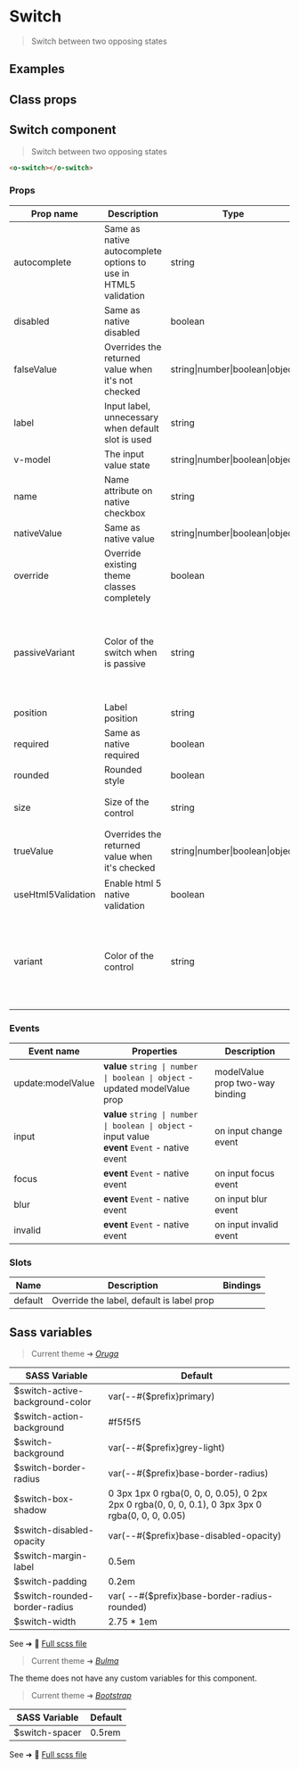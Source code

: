 # Switch

<div class="vp-doc">

> Switch between two opposing states

</div>

<div class="vp-example">

## Examples

<example-switch />

</div>
<div class="vp-example">

## Class props

<inspector-switch-viewer />

</div>

<div class="vp-doc">

## Switch component

> Switch between two opposing states

```html
<o-switch></o-switch>
```

### Props

| Prop name          | Description                                                    | Type                            | Values                                                                          | Default                                                                                                                                                    |
| ------------------ | -------------------------------------------------------------- | ------------------------------- | ------------------------------------------------------------------------------- | ---------------------------------------------------------------------------------------------------------------------------------------------------------- |
| autocomplete       | Same as native autocomplete options to use in HTML5 validation | string                          | -                                                                               | <div><small>From <b>config</b>:</small></div><code style='white-space: nowrap; padding: 0;'>switch: {<br>&nbsp;&nbsp;autocomplete: "off"<br>}</code>       |
| disabled           | Same as native disabled                                        | boolean                         | -                                                                               | <code style='white-space: nowrap; padding: 0;'>false</code>                                                                                                |
| falseValue         | Overrides the returned value when it's not checked             | string\|number\|boolean\|object | -                                                                               | <code style='white-space: nowrap; padding: 0;'>false</code>                                                                                                |
| label              | Input label, unnecessary when default slot is used             | string                          | -                                                                               |                                                                                                                                                            |
| v-model            | The input value state                                          | string\|number\|boolean\|object | -                                                                               |                                                                                                                                                            |
| name               | Name attribute on native checkbox                              | string                          | -                                                                               |                                                                                                                                                            |
| nativeValue        | Same as native value                                           | string\|number\|boolean\|object | -                                                                               |                                                                                                                                                            |
| override           | Override existing theme classes completely                     | boolean                         | -                                                                               |                                                                                                                                                            |
| passiveVariant     | Color of the switch when is passive                            | string                          | `primary`, `info`, `success`, `warning`, `danger`, `and any other custom color` | <div><small>From <b>config</b>:</small></div><code style='white-space: nowrap; padding: 0;'>switch: {<br>&nbsp;&nbsp;passiveVariant: undefined<br>}</code> |
| position           | Label position                                                 | string                          | -                                                                               | <code style='white-space: nowrap; padding: 0;'>"right"</code>                                                                                              |
| required           | Same as native required                                        | boolean                         | -                                                                               | <code style='white-space: nowrap; padding: 0;'>false</code>                                                                                                |
| rounded            | Rounded style                                                  | boolean                         | -                                                                               | <code style='white-space: nowrap; padding: 0;'>true</code>                                                                                                 |
| size               | Size of the control                                            | string                          | `small`, `medium`, `large`                                                      | <div><small>From <b>config</b>:</small></div><code style='white-space: nowrap; padding: 0;'>switch: {<br>&nbsp;&nbsp;size: undefined<br>}</code>           |
| trueValue          | Overrides the returned value when it's checked                 | string\|number\|boolean\|object | -                                                                               | <code style='white-space: nowrap; padding: 0;'>true</code>                                                                                                 |
| useHtml5Validation | Enable html 5 native validation                                | boolean                         | -                                                                               | <div><small>From <b>config</b>:</small></div><code style='white-space: nowrap; padding: 0;'>{<br>&nbsp;&nbsp;useHtml5Validation: true<br>}</code>          |
| variant            | Color of the control                                           | string                          | `primary`, `info`, `success`, `warning`, `danger`, `and any other custom color` | <div><small>From <b>config</b>:</small></div><code style='white-space: nowrap; padding: 0;'>switch: {<br>&nbsp;&nbsp;variant: undefined<br>}</code>        |

### Events

| Event name        | Properties                                                                                           | Description                     |
| ----------------- | ---------------------------------------------------------------------------------------------------- | ------------------------------- |
| update:modelValue | **value** `string \| number \| boolean \| object` - updated modelValue prop                          | modelValue prop two-way binding |
| input             | **value** `string \| number \| boolean \| object` - input value<br/>**event** `Event` - native event | on input change event           |
| focus             | **event** `Event` - native event                                                                     | on input focus event            |
| blur              | **event** `Event` - native event                                                                     | on input blur event             |
| invalid           | **event** `Event` - native event                                                                     | on input invalid event          |

### Slots

| Name    | Description                               | Bindings |
| ------- | ----------------------------------------- | -------- |
| default | Override the label, default is label prop |          |

</div>

<div class="vp-doc">

## Sass variables

<div class="theme-oruga">

> Current theme ➜ _[Oruga](https://github.com/oruga-ui/theme-oruga)_

| SASS Variable                   | Default                                                                                          |
| ------------------------------- | ------------------------------------------------------------------------------------------------ |
| $switch-active-background-color | var(--#{$prefix}primary)                                                                         |
| $switch-action-background       | #f5f5f5                                                                                          |
| $switch-background              | var(--#{$prefix}grey-light)                                                                      |
| $switch-border-radius           | var(--#{$prefix}base-border-radius)                                                              |
| $switch-box-shadow              | 0 3px 1px 0 rgba(0, 0, 0, 0.05), 0 2px 2px 0 rgba(0, 0, 0, 0.1), 0 3px 3px 0 rgba(0, 0, 0, 0.05) |
| $switch-disabled-opacity        | var(--#{$prefix}base-disabled-opacity)                                                           |
| $switch-margin-label            | 0.5em                                                                                            |
| $switch-padding                 | 0.2em                                                                                            |
| $switch-rounded-border-radius   | var( --#{$prefix}base-border-radius-rounded)                                                     |
| $switch-width                   | 2.75 \* 1em                                                                                      |

See ➜ 📄 [Full scss file](https://github.com/oruga-ui/theme-oruga/tree/main/src/assets/scss/components/_switch.scss)

</div><div class="theme-bulma">

> Current theme ➜ _[Bulma](https://github.com/oruga-ui/theme-bulma)_

<p>The theme does not have any custom variables for this component.</p>
</div><div class="theme-bootstrap">

> Current theme ➜ _[Bootstrap](https://github.com/oruga-ui/theme-bootstrap)_

| SASS Variable  | Default |
| -------------- | ------- |
| $switch-spacer | 0.5rem  |

See ➜ 📄 [Full scss file](https://github.com/oruga-ui/theme-bootstrap/tree/main/src/assets/scss/components/_switch.scss)

</div>

</div>
